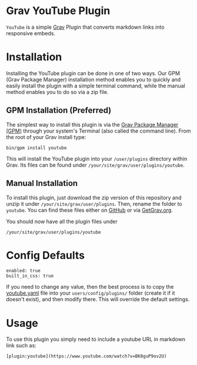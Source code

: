 # Grav YouTube Plugin

`YouTube` is a simple [Grav][grav] Plugin that converts markdown links into responsive embeds.

# Installation

Installing the YouTube plugin can be done in one of two ways. Our GPM (Grav Package Manager) installation method enables you to quickly and easily install the plugin with a simple terminal command, while the manual method enables you to do so via a zip file.

## GPM Installation (Preferred)

The simplest way to install this plugin is via the [Grav Package Manager (GPM)](http://learn.getgrav.org/advanced/grav-gpm) through your system's Terminal (also called the command line).  From the root of your Grav install type:

    bin/gpm install youtube

This will install the YouTube plugin into your `/user/plugins` directory within Grav. Its files can be found under `/your/site/grav/user/plugins/youtube`.

## Manual Installation

To install this plugin, just download the zip version of this repository and unzip it under `/your/site/grav/user/plugins`. Then, rename the folder to `youtube`. You can find these files either on [GitHub](https://github.com/getgrav/grav-plugin-youtube) or via [GetGrav.org](http://getgrav.org/downloads/plugins#extras).

You should now have all the plugin files under

    /your/site/grav/user/plugins/youtube

# Config Defaults

```
enabled: true
built_in_css: true
```

If you need to change any value, then the best process is to copy the [youtube.yaml](youtube.yaml) file into your `users/config/plugins/` folder (create it if it doesn't exist), and then modify there.  This will override the default settings.

# Usage

To use this plugin you simply need to include a youtube URL in markdown link such as:

```
[plugin:youtube](https://www.youtube.com/watch?v=BK8guP9ov2U)
```

[grav]: http://github.com/getgrav/grav
